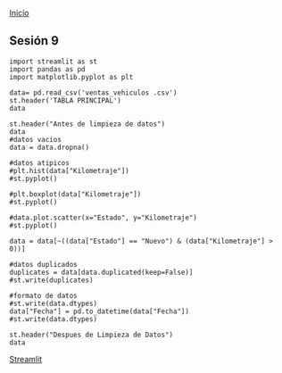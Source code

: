 <!-- No borrar o modificar -->
[Inicio](./index.md)

## Sesión 9 


<!-- Su documentación aquí -->

```
import streamlit as st
import pandas as pd
import matplotlib.pyplot as plt

data= pd.read_csv('ventas_vehiculos .csv')
st.header('TABLA PRINCIPAL')
data

st.header("Antes de limpieza de datos")
data
#datos vacios
data = data.dropna()

#datos atipicos
#plt.hist(data["Kilometraje"])
#st.pyplot()

#plt.boxplot(data["Kilometraje"])
#st.pyplot()

#data.plot.scatter(x="Estado", y="Kilometraje")
#st.pyplot()

data = data[~((data["Estado"] == "Nuevo") & (data["Kilometraje"] > 0))]

#datos duplicados
duplicates = data[data.duplicated(keep=False)]
#st.write(duplicates)

#formato de datos
#st.write(data.dtypes)
data["Fecha"] = pd.to_datetime(data["Fecha"])
#st.write(data.dtypes)

st.header("Despues de Limpieza de Datos")
data
```
[Streamlit](https://mjg8xgbf5zhitn4tafwrh3.streamlit.app/)





